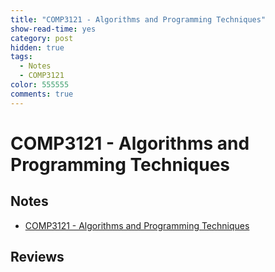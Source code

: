 ```yaml
---
title: "COMP3121 - Algorithms and Programming Techniques"
show-read-time: yes
category: post
hidden: true
tags:
  - Notes
  - COMP3121
color: 555555
comments: true
---
```


# COMP3121 - Algorithms and Programming Techniques

## Notes
-   <a href="https://pepper-field-528.notion.site/COMP3121-Algorithms-and-Programming-Techniques-dc1709f7f6a646f899dca14ede023947">COMP3121 - Algorithms and Programming Techniques</a>

## Reviews